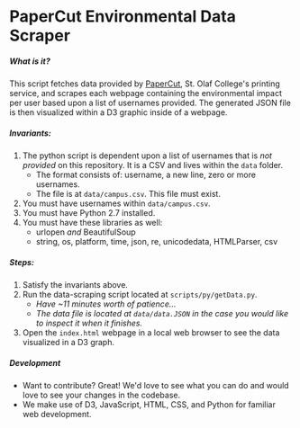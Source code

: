 # PaperCut Environmental Data Scraper

##### What is it?
This script fetches data provided by [PaperCut](https://papercut.stolaf.edu), St. Olaf College's printing service, and scrapes each webpage containing the environmental impact per user based upon a list of usernames provided. The generated JSON file is then visualized within a D3 graphic inside of a webpage.

##### Invariants:
1. The python script is dependent upon a list of usernames that is _not provided_ on this repository. It is a CSV and lives within the `data` folder.
     * The format consists of: username, a new line, zero or more usernames.
     * The file is at `data/campus.csv`. This file must exist.
2. You must have usernames within `data/campus.csv`.
3. You must have Python 2.7 installed.
4. You must have these libraries as well:
     * urlopen *and* BeautifulSoup
     * string, os, platform, time, json, re, unicodedata, HTMLParser, csv

##### Steps:
1. Satisfy the invariants above.
2. Run the data-scraping script located at `scripts/py/getData.py`.
     * *Have ~11 minutes worth of patience...*
     * *The data file is located at `data/data.JSON` in the case you would like to inspect it when it finishes.*
3. Open the `index.html` webpage in a local web browser to see the data visualized in a D3 graph.

##### Development
* Want to contribute? Great! We'd love to see what you can do and would love to see your changes in the codebase.
* We make use of D3, JavaScript, HTML, CSS, and Python for familiar web development.
